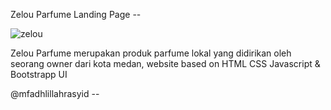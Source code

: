 Zelou Parfume Landing Page --


![zelou](https://github.com/user-attachments/assets/3a27224a-0f13-451e-a312-7030cfee1a84)



Zelou Parfume merupakan produk parfume lokal yang didirikan oleh seorang owner dari kota medan, 
website based on HTML CSS Javascript & Bootstrapp UI

@mfadhlillahrasyid --

